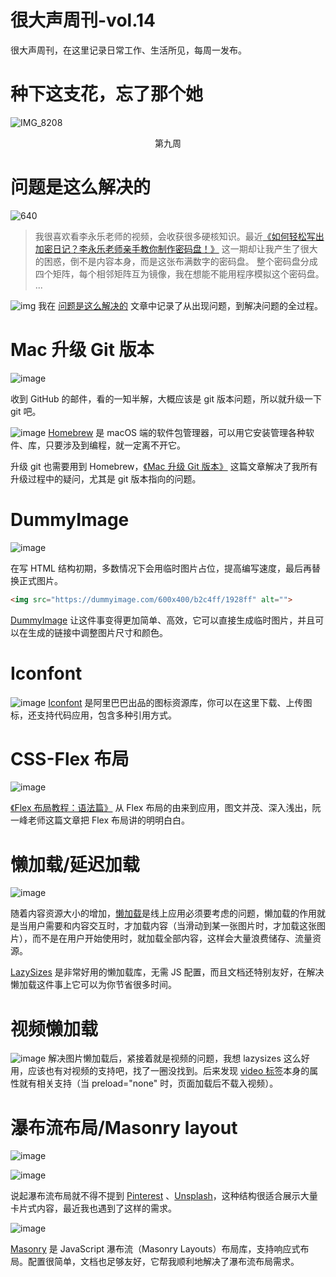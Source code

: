 # 很大声周刊-vol.14
很大声周刊，在这里记录日常工作、生活所见，每周一发布。

# 种下这支花，忘了那个她
![IMG_8208](https://user-images.githubusercontent.com/20842136/127634161-e35595bf-8559-4ec6-a238-25bf464b19c5.jpeg)
<p align="center">第九周</p>

# 问题是这么解决的
![640](https://user-images.githubusercontent.com/20842136/128628618-71e9d484-37bc-4ade-93b9-6d45894b5bfc.png)

> 我很喜欢看李永乐老师的视频，会收获很多硬核知识。最近[《如何轻松写出加密日记？李永乐老师亲手教你制作密码盘！》](https://www.youtube.com/watch?v=32xToL3JdU0&t=194s) 这一期却让我产生了很大的困惑，倒不是内容本身，而是这张布满数字的密码盘。
> 整个密码盘分成四个矩阵，每个相邻矩阵互为镜像，我在想能不能用程序模拟这个密码盘。
> ...

![img](https://user-images.githubusercontent.com/20842136/128628762-109106f5-12c7-4418-a0c4-d129b6e3f8be.png)
我在 [问题是这么解决的](https://mp.weixin.qq.com/s?__biz=MzAxOTM5MzY1Ng==&tempkey=MTEyNV9IaVdFSXA1eXpTNmhsZ0FpT3JhS0NybHBFalJkTnpWamI1U0pGM3V6MDhmeUwxQXBpdi1sei1FMk4zVEdIN19GTDRXLWNaZWVMTWotUU54UFo5bHlSX0pmejc3bGJzandmNzZnR05qQjVSdW83NVY4eVRQZTNIeDFyMFNCa1VESWNsNzFVM0pRdU1MMzBzWVc3RG05LWhmcWhKa214NV9LbXN2T0p3fn4%3D&chksm=03ed8b3e349a02283ad0b66331239411c0e4d8745a9f2f59c1e14d773a46435a029245795f9d#rd) 文章中记录了从出现问题，到解决问题的全过程。

# Mac 升级 Git 版本
![image](https://user-images.githubusercontent.com/20842136/128628954-1096b8f8-f6ef-4d1f-a47c-f958f9023262.png)

收到 GitHub 的邮件，看的一知半解，大概应该是 git 版本问题，所以就升级一下 git 吧。

![image](https://user-images.githubusercontent.com/20842136/128629035-d8fcff41-a840-458f-82dc-f4779ec33dcc.png)
[Homebrew](https://brew.sh/) 是 macOS 端的软件包管理器，可以用它安装管理各种软件、库，只要涉及到编程，就一定离不开它。

升级 git 也需要用到 Homebrew，[《Mac 升级 Git 版本》](https://www.jianshu.com/p/6eca0eadcc22) 这篇文章解决了我所有升级过程中的疑问，尤其是 git 版本指向的问题。

# DummyImage
![image](https://user-images.githubusercontent.com/20842136/128629404-139706f6-eedb-423f-b17e-44eb0c5630cd.png)

在写 HTML 结构初期，多数情况下会用临时图片占位，提高编写速度，最后再替换正式图片。
``` html
<img src="https://dummyimage.com/600x400/b2c4ff/1928ff" alt="">
```
[DummyImage](https://dummyimage.com/) 让这件事变得更加简单、高效，它可以直接生成临时图片，并且可以在生成的链接中调整图片尺寸和颜色。

# Iconfont
![image](https://user-images.githubusercontent.com/20842136/128629481-5e2e379a-d16d-41b0-9437-63a054c7e547.png)
[Iconfont](https://www.iconfont.cn/help/detail?spm=a313x.7781069.1998910419.dfd524534&helptype=about) 是阿里巴巴出品的图标资源库，你可以在这里下载、上传图标，还支持代码应用，包含多种引用方式。

# CSS-Flex 布局
![image](https://user-images.githubusercontent.com/20842136/128629566-1139c818-69f2-4725-b491-3a538fbcce10.png)

[《Flex 布局教程：语法篇》](https://www.ruanyifeng.com/blog/2015/07/flex-grammar.html) 从 Flex 布局的由来到应用，图文并茂、深入浅出，阮一峰老师这篇文章把 Flex 布局讲的明明白白。

# 懒加载/延迟加载
![image](https://user-images.githubusercontent.com/20842136/128629694-025c2d31-69e8-43bd-a194-71a4bffc2966.png)

随着内容资源大小的增加，[懒加载](https://developer.mozilla.org/zh-CN/docs/Web/Performance/Lazy_loading)是线上应用必须要考虑的问题，懒加载的作用就是当用户需要和内容交互时，才加载内容（当滑动到某一张图片时，才加载这张图片），而不是在用户开始使用时，就加载全部内容，这样会大量浪费储存、流量资源。

[LazySizes](http://afarkas.github.io/lazysizes/#examples) 是非常好用的懒加载库，无需 JS 配置，而且文档还特别友好，在解决懒加载这件事上它可以为你节省很多时间。

# 视频懒加载
![image](https://user-images.githubusercontent.com/20842136/128629939-3468d01e-1e99-43b7-b48d-59fd1a6245e2.png)
解决图片懒加载后，紧接着就是视频的问题，我想 lazysizes 这么好用，应该也有对视频的支持吧，找了一圈没找到。后来发现 [video 标签](https://www.w3school.com.cn/tags/att_video_preload.asp)本身的属性就有相关支持（当 preload="none" 时，页面加载后不载入视频）。

# 瀑布流布局/Masonry layout
![image](https://user-images.githubusercontent.com/20842136/128630044-f9b2ef46-0b24-4413-994c-d2d018680363.png)

![image](https://user-images.githubusercontent.com/20842136/128630085-7a256b6c-21ee-4476-bf06-772a0637d57b.png)

说起瀑布流布局就不得不提到 [Pinterest](https://www.pinterest.com/) 、[Unsplash](https://unsplash.com/)，这种结构很适合展示大量卡片式内容，最近我也遇到了这样的需求。

![image](https://user-images.githubusercontent.com/20842136/128630122-754698f5-32a9-4690-be83-cc6912b9e14e.png)

[Masonry](https://masonry.desandro.com/) 是 JavaScript 瀑布流（Masonry Layouts）布局库，支持响应式布局。配置很简单，文档也足够友好，它帮我顺利地解决了瀑布流布局需求。